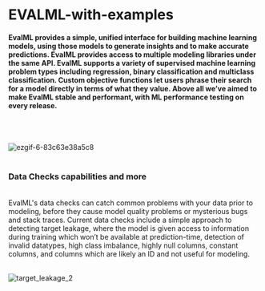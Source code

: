 # EVALML-with-examples
<h4> EvalML provides a simple, unified interface for building machine learning models, using those models to generate insights and to make accurate predictions. EvalML provides access to multiple modeling libraries under the same API. EvalML supports a variety of supervised machine learning problem types including regression, binary classification and multiclass classification. Custom objective functions let users phrase their search for a model directly in terms of what they value. Above all we’ve aimed to make EvalML stable and performant, with ML performance testing on every release. </h4> <br><br>

![ezgif-6-83c63e38a5c8](https://user-images.githubusercontent.com/48207530/114891310-675e1980-9e29-11eb-931b-719db5e0b900.gif)    <br><br>


<h3> Data Checks capabilities and more </h3><br>
EvalML's data checks can catch common problems with your data prior to modeling, before they cause model quality problems or mysterious bugs and stack traces. Current data checks include a simple approach to detecting target leakage, where the model is given access to information during training which won’t be available at prediction-time, detection of invalid datatypes, high class imbalance, highly null columns, constant columns, and columns which are likely an ID and not useful for modeling.<br><br>


![target_leakage_2](https://user-images.githubusercontent.com/48207530/114891832-da679000-9e29-11eb-83d4-8c04e34cdb01.gif)


